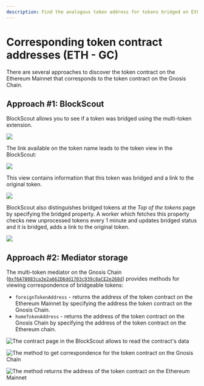```yaml
---
description: Find the analogous token address for tokens bridged on Ethereum and GC
---
```


# Corresponding token contract addresses (ETH - GC)

There are several approaches to discover the token contract on the Ethereum Mainnet that corresponds to the token contract on the Gnosis Chain.

## Approach #1: BlockScout

BlockScout allows you to see if a token was bridged using the multi-token extension.

![](</img/specs/bridges/image-67.png>)

The link available on the token name leads to the token view in the BlockScout:

![](</img/specs/bridges/image-68.png>)

This view contains information that this token was bridged and a link to the original token.

![](</img/specs/bridges/image-84.png>)

BlockScout also distinguishes bridged tokens at the _Top of the tokens_ page by specifying the bridged property. A worker which fetches this property checks new unprocessed tokens every 1 minute and updates bridged status and it is bridged, adds a link to the original token.

![](</img/specs/bridges/image-2-1.png>)

## Approach #2: Mediator storage

The multi-token mediator on the Gnosis Chain ([`0xf6A78083ca3e2a662D6dd1703c939c8aCE2e268d`](https://blockscout.com/xdai/mainnet/address/0xf6A78083ca3e2a662D6dd1703c939c8aCE2e268d)) provides methods for viewing correspondence of bridgeable tokens:

* `foreignTokenAddress` - returns the address of the token contract on the Ethereum Mainnet by specifying the address the token contract on the Gnosis Chain.
* `homeTokenAddress` - returns the address of the token contract on the Gnosis Chain by specifying the address of the token contract on the Ethereum chain.

![The contract page in the BlockScout allows to read the contract's data](</img/specs/bridges/image-85.png>)

![The method to get correspondence for the token contract on the Gnosis Chain](</img/specs/bridges/image-86.png>)

![The method returns the address of the token contract on the Ethereum Mainnet](</img/specs/bridges/image-87.png>)

